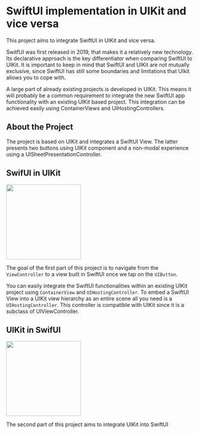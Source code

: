 #  SwiftUI implementation in UIKit and vice versa


This project aims to integrate SwiftUI in UIKit and vice versa. 

SwitfUI was first released in 2019, that makes it a relatively new technology. Its declarative approach is the key differentiator when comparing SwiftUI to UIKit. 
It is important to keep in mind that SwiftUI and UIKit are not mutually exclusive, since SwiftUI has still some boundaries and limitations that UIkit allows you to cope with. 

A large part of already existing projects is developed in UIKit. This means it will probably be a common requirement to integrate the new SwiftUI app functionality with an existing UIKit based project.
This integration can be achieved easily using ContainerViews and UIHostingControllers.


##  About the Project

The project is based on UIKit and integrates a SwiftUI View. The latter presents two buttons using UIKit component and a non-modal experience using a UISheetPresentationController. 

##  SwifUI in UIKit

<img src= "https://user-images.githubusercontent.com/92525390/161785813-143c9e7b-0651-4c94-9a92-cf8673417b65.gif" width="200"> 

The goal of the first part of this project is to navigate from the `ViewController` to a view built in SwiftUI once we tap on the `UIButton`.

You can easily integrate the SwiftUI functionalities within an existing UIKit project using `ContainerView` and `UIHostingController`.
To embed a SwiftUI View into a UIKit view hierarchy as an entire scene all you need is a `UIHostingController`. 
This controller is compatible with UIKit since it is a subclass of UIViewController. 

##  UIKit in SwifUI

<img src= "https://user-images.githubusercontent.com/92525390/161786409-6f5ea5ae-2cf2-4d75-bd5b-098d95d804a3.gif" width="200">

The second part of this project aims to integrate UIKit into SwiftUI
